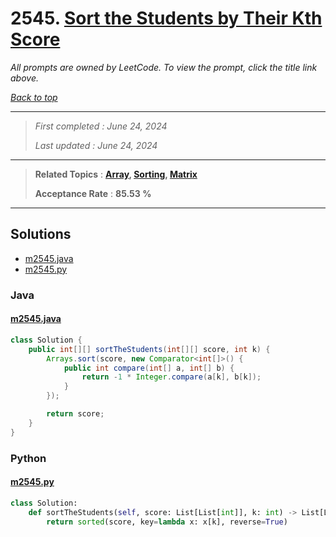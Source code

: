 # 2545. [Sort the Students by Their Kth Score](<https://leetcode.com/problems/sort-the-students-by-their-kth-score>)

*All prompts are owned by LeetCode. To view the prompt, click the title link above.*

*[Back to top](<../README.md>)*

------

> *First completed : June 24, 2024*
>
> *Last updated : June 24, 2024*

------

> **Related Topics** : **[Array](<by_topic/Array.md>), [Sorting](<by_topic/Sorting.md>), [Matrix](<by_topic/Matrix.md>)**
>
> **Acceptance Rate** : **85.53 %**

------

## Solutions

- [m2545.java](<../my-submissions/m2545.java>)
- [m2545.py](<../my-submissions/m2545.py>)
### Java
#### [m2545.java](<../my-submissions/m2545.java>)
```Java
class Solution {
    public int[][] sortTheStudents(int[][] score, int k) {
        Arrays.sort(score, new Comparator<int[]>() {
            public int compare(int[] a, int[] b) {
                return -1 * Integer.compare(a[k], b[k]);
            }
        });

        return score;
    }
}
```

### Python
#### [m2545.py](<../my-submissions/m2545.py>)
```Python
class Solution:
    def sortTheStudents(self, score: List[List[int]], k: int) -> List[List[int]]:
        return sorted(score, key=lambda x: x[k], reverse=True)
```

